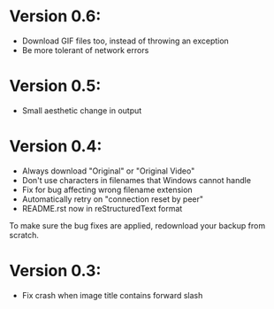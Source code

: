 # Version 0.6:

- Download GIF files too, instead of throwing an exception
- Be more tolerant of network errors

# Version 0.5:

- Small aesthetic change in output

# Version 0.4:

- Always download "Original" or "Original Video"
- Don't use characters in filenames that Windows cannot handle
- Fix for bug affecting wrong filename extension
- Automatically retry on "connection reset by peer"
- README.rst now in reStructuredText format

To make sure the bug fixes are applied, redownload your backup from scratch.

# Version 0.3:

- Fix crash when image title contains forward slash
